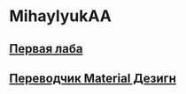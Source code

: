 # MihaylyukAA
## [Первая лаба](https://github.com/HCINSU803CA1/MihaylyukAA/tree/master/Pol)
## [Переводчик Material Дезигн](https://github.com/HCINSU803CA1/MihaylyukAA/tree/master/TranslatorMD)
